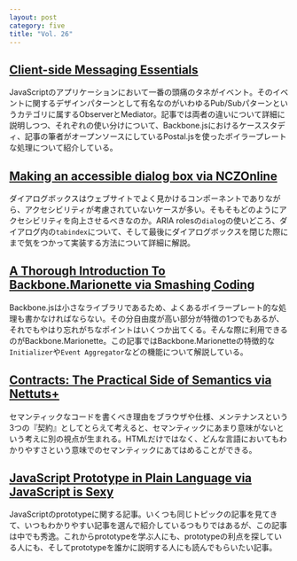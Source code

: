 ```yaml
---
layout: post
category: five
title: "Vol. 26"
---
```


## [Client-side Messaging Essentials](http://freshbrewedcode.com/jimcowart/2013/02/07/client-side-messaging-essentials/)

JavaScriptのアプリケーションにおいて一番の頭痛のタネがイベント。そのイベントに関するデザインパターンとして有名なのがいわゆるPub/Subパターンというカテゴリに属するObserverとMediator。記事では両者の違いについて詳細に説明しつつ、それぞれの使い分けについて、Backbone.jsにおけるケーススタディ、記事の筆者がオープンソースにしているPostal.jsを使ったボイラープレートな処理について紹介している。

## [Making an accessible dialog box via NCZOnline](http://www.nczonline.net/blog/2013/02/12/making-an-accessible-dialog-box/)

ダイアログボックスはウェブサイトでよく見かけるコンポーネントでありながら、アクセシビリティが考慮されていないケースが多い。そもそもどのようにアクセシビリティを向上させるべきなのか。ARIA rolesの`dialog`の使いどころ、ダイアログ内の`tabindex`について、そして最後にダイアログボックスを閉じた際にまで気をつかって実装する方法について詳細に解説。

## [A Thorough Introduction To Backbone.Marionette via Smashing Coding](http://coding.smashingmagazine.com/2013/02/11/introduction-backbone-marionette/)

Backbone.jsは小さなライブラリであるため、よくあるボイラープレート的な処理も書かなければならない。その分自由度が高い部分が特徴の1つでもあるが、それでもやはり忘れがちなポイントはいくつか出てくる。そんな際に利用できるのがBackbone.Marionette。この記事ではBackbone.Marionetteの特徴的な`Initializer`や`Event Aggregator`などの機能について解説している。

## [Contracts: The Practical Side of Semantics via Nettuts+](http://net.tutsplus.com/articles/general/contracts-the-practical-side-of-semantics/)

セマンティックなコードを書くべき理由をブラウザや仕様、メンテナンスという3つの『契約』としてとらえて考えると、セマンティックにあまり意味がないという考えに別の視点が生まれる。HTMLだけではなく、どんな言語においてもわかりやすさという意味でのセマンティックにあてはめることができる。

## [JavaScript Prototype in Plain Language via JavaScript is Sexy](http://javascriptissexy.com/javascript-prototype-in-plain-detailed-language/)

JavaScriptのprototypeに関する記事。いくつも同じトピックの記事を見てきて、いつもわかりやすい記事を選んで紹介しているつもりではあるが、この記事は中でも秀逸。これからprototypeを学ぶ人にも、prototypeの利点を探している人にも、そしてprototypeを誰かに説明する人にも読んでもらいたい記事。